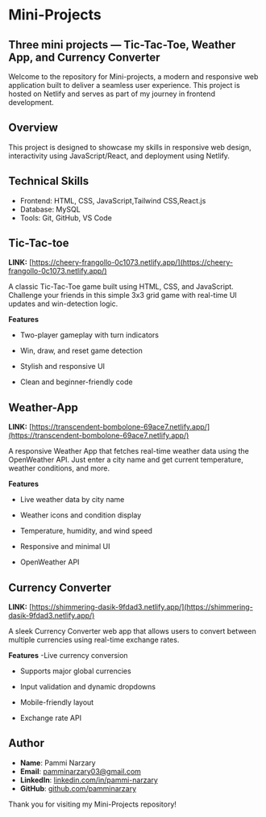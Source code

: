 # Mini-Projects
## Three mini projects — Tic-Tac-Toe, Weather App, and Currency Converter 
Welcome to the repository for Mini-projects, a modern and responsive web application built to deliver a seamless user experience. This project is hosted on Netlify and serves as part of my journey in frontend development.

## Overview

This project is designed to showcase my skills in responsive web design, interactivity using JavaScript/React, and deployment using Netlify.

## Technical Skills
  - Frontend: HTML, CSS, JavaScript,Tailwind CSS,React.js
  - Database: MySQL
  - Tools: Git, GitHub, VS Code

## Tic-Tac-toe
**LINK:** [https://cheery-frangollo-0c1073.netlify.app/](https://cheery-frangollo-0c1073.netlify.app/)

A classic Tic-Tac-Toe game built using HTML, CSS, and JavaScript. Challenge your friends in this simple 3x3 grid game with real-time UI updates and win-detection logic.

**Features**
- Two-player gameplay with turn indicators

- Win, draw, and reset game detection

- Stylish and responsive UI

- Clean and beginner-friendly code

## Weather-App
**LINK:** [https://transcendent-bombolone-69ace7.netlify.app/](https://transcendent-bombolone-69ace7.netlify.app/)

A responsive Weather App that fetches real-time weather data using the OpenWeather API. Just enter a city name and get current temperature, weather conditions, and more.

**Features**
- Live weather data by city name

- Weather icons and condition display

- Temperature, humidity, and wind speed

- Responsive and minimal UI

- OpenWeather API

## Currency Converter
**LINK:** [https://shimmering-dasik-9fdad3.netlify.app/](https://shimmering-dasik-9fdad3.netlify.app/)

A sleek Currency Converter web app that allows users to convert between multiple currencies using real-time exchange rates.

**Features**
-Live currency conversion

- Supports major global currencies

- Input validation and dynamic dropdowns

- Mobile-friendly layout

- Exchange rate API

## Author

- **Name**: Pammi Narzary
- **Email**: [pamminarzary03@gmail.com](mailto:pamminarzary03@gmail.com)
- **LinkedIn**: [linkedin.com/in/pammi-narzary](https://www.linkedin.com/in/pammi-narzary)
- **GitHub**: [github.com/pamminarzary](https://github.com/pamminarzary)

Thank you for visiting my Mini-Projects repository! 



